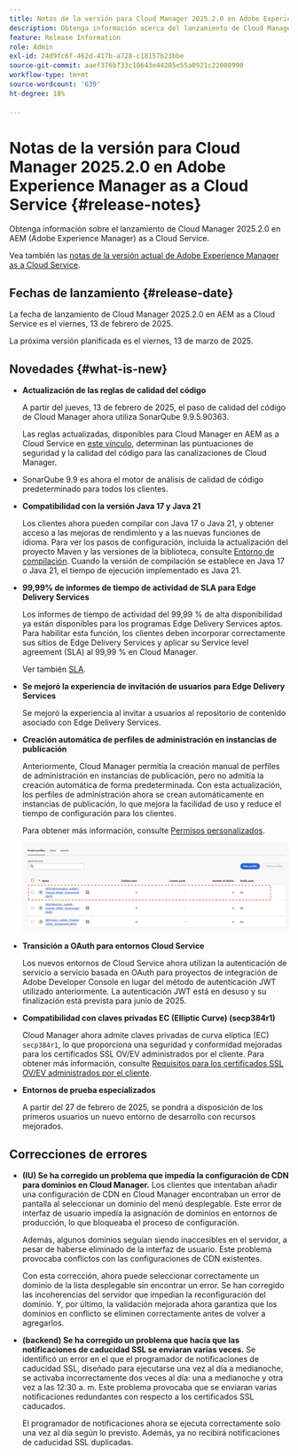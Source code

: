 ```yaml
---
title: Notas de la versión para Cloud Manager 2025.2.0 en Adobe Experience Manager as a Cloud Service
description: Obtenga información acerca del lanzamiento de Cloud Manager 2025.2.0 en AEM as a Cloud Service.
feature: Release Information
role: Admin
exl-id: 24d9fc6f-462d-417b-a728-c18157b23bbe
source-git-commit: aaef376b733c10643e44205e55a0921c22008990
workflow-type: tm+mt
source-wordcount: '639'
ht-degree: 18%

---
```


# Notas de la versión para Cloud Manager 2025.2.0 en Adobe Experience Manager as a Cloud Service {#release-notes}

<!-- https://wiki.corp.adobe.com/pages/viewpage.action?pageId=3389843928 -->

Obtenga información sobre el lanzamiento de Cloud Manager 2025.2.0 en AEM (Adobe Experience Manager) as a Cloud Service.


Vea también las [notas de la versión actual de Adobe Experience Manager as a Cloud Service](/help/release-notes/release-notes-cloud/release-notes-current.md).

## Fechas de lanzamiento {#release-date}

La fecha de lanzamiento de Cloud Manager 2025.2.0 en AEM as a Cloud Service es el viernes, 13 de febrero de 2025.

La próxima versión planificada es el viernes, 13 de marzo de 2025.

## Novedades {#what-is-new}

* **Actualización de las reglas de calidad del código**

  A partir del jueves, 13 de febrero de 2025, el paso de calidad del código de Cloud Manager ahora utiliza SonarQube 9.9.5.90363.

  Las reglas actualizadas, disponibles para Cloud Manager en AEM as a Cloud Service en [este vínculo](/help/implementing/cloud-manager/code-quality-testing.md#understanding-code-quality-rules), determinan las puntuaciones de seguridad y la calidad del código para las canalizaciones de Cloud Manager.

* SonarQube 9.9 es ahora el motor de análisis de calidad de código predeterminado para todos los clientes.

* **Compatibilidad con la versión Java 17 y Java 21**

  Los clientes ahora pueden compilar con Java 17 o Java 21, y obtener acceso a las mejoras de rendimiento y a las nuevas funciones de idioma. Para ver los pasos de configuración, incluida la actualización del proyecto Maven y las versiones de la biblioteca, consulte [Entorno de compilación](/help/implementing/cloud-manager/getting-access-to-aem-in-cloud/build-environment-details.md). Cuando la versión de compilación se establece en Java 17 o Java 21, el tiempo de ejecución implementado es Java 21.

* **99,99% de informes de tiempo de actividad de SLA para Edge Delivery Services**

  Los informes de tiempo de actividad del 99,99 % de alta disponibilidad ya están disponibles para los programas Edge Delivery Services aptos. Para habilitar esta función, los clientes deben incorporar correctamente sus sitios de Edge Delivery Services y aplicar su Service level agreement (SLA) al 99,99 % en Cloud Manager.

  Ver también [SLA](/help/implementing/cloud-manager/getting-access-to-aem-in-cloud/creating-production-programs.md#sla).

* **Se mejoró la experiencia de invitación de usuarios para Edge Delivery Services**

  Se mejoró la experiencia al invitar a usuarios al repositorio de contenido asociado con Edge Delivery Services. <!-- CMGR-65331 -->

* **Creación automática de perfiles de administración en instancias de publicación**

  Anteriormente, Cloud Manager permitía la creación manual de perfiles de administración en instancias de publicación, pero no admitía la creación automática de forma predeterminada. Con esta actualización, los perfiles de administración ahora se crean automáticamente en instancias de publicación, lo que mejora la facilidad de uso y reduce el tiempo de configuración para los clientes.

  Para obtener más información, consulte [Permisos personalizados](/help/implementing/cloud-manager/custom-permissions.md).

  ![Filtrado de actividades de canalización](/help/implementing/cloud-manager/release-notes/assets/product-profiles.png)

* **Transición a OAuth para entornos Cloud Service**

  Los nuevos entornos de Cloud Service ahora utilizan la autenticación de servicio a servicio basada en OAuth para proyectos de integración de Adobe Developer Console en lugar del método de autenticación JWT utilizado anteriormente. La autenticación JWT está en desuso y su finalización está prevista para junio de 2025.

* **Compatibilidad con claves privadas EC (Elliptic Curve) (secp384r1)**

  Cloud Manager ahora admite claves privadas de curva elíptica (EC) `secp384r1`, lo que proporciona una seguridad y conformidad mejoradas para los certificados SSL OV/EV administrados por el cliente.
Para obtener más información, consulte [Requisitos para los certificados SSL OV/EV administrados por el cliente](/help/implementing/cloud-manager/managing-ssl-certifications/introduction-to-ssl-certificates.md#requirements). <!-- CMGR-63636 -->

* **Entornos de prueba especializados**

  A partir del 27 de febrero de 2025, se pondrá a disposición de los primeros usuarios un nuevo entorno de desarrollo con recursos mejorados.


<!--
## Early adoption program {#early-adoption}

Be a part of Cloud Manager's early adoption program and have a chance to test upcoming features. -->


## Correcciones de errores

* **(IU) Se ha corregido un problema que impedía la configuración de CDN para dominios en Cloud Manager.**
Los clientes que intentaban añadir una configuración de CDN en Cloud Manager encontraban un error de pantalla al seleccionar un dominio del menú desplegable. Este error de interfaz de usuario impedía la asignación de dominios en entornos de producción, lo que bloqueaba el proceso de configuración.

  Además, algunos dominios seguían siendo inaccesibles en el servidor, a pesar de haberse eliminado de la interfaz de usuario. Este problema provocaba conflictos con las configuraciones de CDN existentes.

  Con esta corrección, ahora puede seleccionar correctamente un dominio de la lista desplegable sin encontrar un error. Se han corregido las incoherencias del servidor que impedían la reconfiguración del dominio. Y, por último, la validación mejorada ahora garantiza que los dominios en conflicto se eliminen correctamente antes de volver a agregarlos.<!-- CMGR-64888 -->
* **(backend) Se ha corregido un problema que hacía que las notificaciones de caducidad SSL se enviaran varias veces.**
Se identificó un error en el que el programador de notificaciones de caducidad SSL, diseñado para ejecutarse una vez al día a medianoche, se activaba incorrectamente dos veces al día: una a medianoche y otra vez a las 12:30 a. m. Este problema provocaba que se enviaran varias notificaciones redundantes con respecto a los certificados SSL caducados.

  El programador de notificaciones ahora se ejecuta correctamente solo una vez al día según lo previsto. Además, ya no recibirá notificaciones de caducidad SSL duplicadas. <!-- CMGR-64748 -->




<!-- ## Known issues {#known-issues} -->
